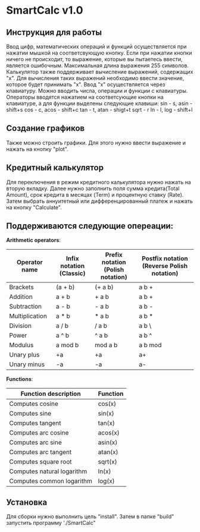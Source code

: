 # SmartCalc v1.0

## Инструкция для работы
Ввод цифр, математических операций и функций осуществляется при нажатии мышкой на соответсвующую кнопку. Если при нажатии кнопки ничего не происходит, то выражение, которые вы пытаетесь ввести, является ошибочным. 
Максимальная длина выражения 255 символов. 
Калькулятор также поддерживает вычисление выражений, содержащих "x". Для вычисления таких выражений необходимо ввести значение, которое будет принимать "x". Ввод "x" осуществляется через клавиатуру.
Можно вводить числа, операции и функции с клавиатуры. Операторы вводятся нажатием на соответсующие кнопки на клавиатуре, а для функции выделены следующие клавиши:
    sin - s, asin - shift+s
    cos - c, acos - shift+c
    tan - t, atan - shigt+t
    sqrt - r
    ln - l, log - shift+l

## Создание графиков
Также можно строить графики. Для этого нужно ввести выражение и нажать на кнопку "plot".

## Кредитный калькулятор
Для переключения в режим кредитного калькулятора нужно нажать на вторую вкладку. Далее нужно заполнить поля сумма кредита(Total Amount), срок кредита в месяцах (Term) и процентную ставку (Rate). Затем выбрать аннуитетный или дифференцированный платеж и нажать на кнопку "Calculate".

## Поддерживаются следующие опереации:
**Arithmetic operators**:

| Operator name | Infix notation <br /> (Classic) | Prefix notation <br /> (Polish notation) |  Postfix notation <br /> (Reverse Polish notation) |
| --------- | ------ | ------ | ------ |
| Brackets | (a + b) | (+ a b) | a b + |
| Addition | a + b | + a b | a b + |
| Subtraction | a - b | - a b | a b - |
| Multiplication | a * b | * a b | a b * |
| Division | a / b | / a b | a b \ |
| Power | a ^ b | ^ a b | a b ^ |
| Modulus | a mod b | mod a b | a b mod |
| Unary plus | +a | +a | a+ |
| Unary minus | -a | -a | a- |
**Functions**:

| Function description | Function |
| ------ | ------ |
| Computes cosine | cos(x) |
| Computes sine | sin(x) |
| Computes tangent | tan(x) |
| Computes arc cosine | acos(x) |
| Computes arc sine | asin(x) |
| Computes arc tangent | atan(x) |
| Computes square root | sqrt(x) |
| Computes natural logarithm | ln(x) |
| Computes common logarithm | log(x) |

## Установка
Для сборки нужно выполнить цель "install". Затем в папке "build" запустить программу './SmartCalc"